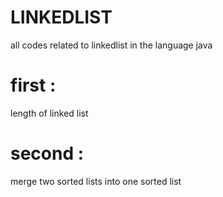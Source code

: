 # LINKEDLIST
all codes related to  linkedlist in the language java
# first :
length of linked list
# second :
merge two sorted lists into one sorted list
